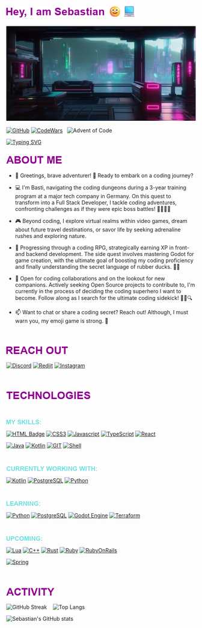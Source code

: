 
![Hi](./src/ReadmeImages/Sebastian.png)
---


![alt Future City](./src/ReadmeImages/futureCity.png)

[![GitHub](https://img.shields.io/badge/GitHub-100000?style=for-the-badge&logo=github&logoColor=white)](https://github.com/CaptainKorsika)
[![CodeWars](https://img.shields.io/badge/Codewars-B1361E?style=for-the-badge&logo=Codewars&logoColor=white)](https://www.codewars.com/users/CaptainKorsika)&nbsp;&nbsp;
![Advent of Code](https://img.shields.io/badge/Advent%20of%20Code-78-%23red?style=flat-square&logo=adventofcode&labelColor=61c4c6&color=b01e7e)&nbsp;&nbsp;


[![Typing SVG](https://readme-typing-svg.demolab.com?font=Fira+Code&pause=1000&color=61c4c6&background=FFFFFF00&vCenter=false&random=false&width=435&lines=SOFTWARE+DEVELOPER;PROBLEM+SOLVER;GAMER)](https://git.io/typing-svg)


![About Me](./src/ReadmeImages/AboutMe.png)
---

- 🌟 Greetings, brave adventurer! 🏰  Ready to embark on a coding journey?

- 💻 I'm Basti, navigating the coding dungeons during a 3-year training program at a major tech company in Germany. On this quest to transform into a Full Stack Developer, I tackle coding adventures, confronting challenges as if they were epic boss battles! 🚀🕵️‍♂️✨

- 🎮 Beyond coding, I explore virtual realms within video games, dream about future travel destinations, or savor life by seeking adrenaline rushes and exploring nature.

- 🌱 Progressing through a coding RPG, strategically earning XP in front- and backend development. The side quest involves mastering Godot for game creation, with the ultimate goal of boosting my coding proficiency and finally understanding the secret language of rubber ducks. 🦆🚀

- 💞️ Open for coding collaborations and on the lookout for new companions. Actively seeking Open Source projects to contribute to, I'm currently in the process of deciding the coding superhero I want to become. Follow along as I search for the ultimate coding sidekick! 🦸‍♂️🔍

- 📫 Want to chat or share a coding secret? Reach out! Although, I must warn you, my emoji game is strong. 🚀  

&nbsp;

![Reach Out](./src/ReadmeImages/ReachOut.png)
---


[![Discord](https://img.shields.io/badge/Discord-7289DA?style=for-the-badge&logo=discord&logoColor=white)](https://discord.gg/c3v8qXvcxN)
[![Rediit](https://img.shields.io/badge/Reddit-FF4500?style=for-the-badge&logo=Reddit&logoColor=white)](https://www.reddit.com/user/Cpt_Korsika)
[![Instagram](https://img.shields.io/badge/Instagram-E4405F?style=for-the-badge&logo=instagram&logoColor=white)](https://www.instagram.com/basti.jw/)
<!--- ![LinkedIn](https://img.shields.io/badge/LinkedIn-0077B5?style=for-the-badge&logo=linkedin&logoColor=white)  --->

&nbsp;

![Technologies](./src/ReadmeImages/Technologies.png)
---

&nbsp;

![My Skills](./src/ReadmeImages/MySkills.png)


[![HTML Badge](https://img.shields.io/badge/HTML5-E34F26?style=for-the-badge&logo=html5&logoColor=white)](https://developer.mozilla.org/en-US/docs/Web/HTML)
[![CSS3](	https://img.shields.io/badge/CSS3-1572B6?style=for-the-badge&logo=css3&logoColor=white)](https://developer.mozilla.org/en-US/docs/Web/CSS)
[![Javascript](https://img.shields.io/badge/JavaScript-F7DF1E?style=for-the-badge&logo=javascript&logoColor=black)](https://developer.mozilla.org/en-US/docs/Web/JavaScript)
[![TypeScript](https://img.shields.io/badge/TypeScript-007ACC?style=for-the-badge&logo=typescript&logoColor=white)](https://www.typescriptlang.org/docs/)
[![React](https://img.shields.io/badge/React-20232A?style=for-the-badge&logo=react&logoColor=61DAFB)](https://react.dev/)

[![Java](https://img.shields.io/badge/Java-ED8B00?style=for-the-badge&logo=openjdk&color=white)](https://docs.oracle.com/javase/tutorial/java/)
[![Kotlin](https://img.shields.io/badge/Kotlin-0095D5?&style=for-the-badge&logo=kotlin&logoColor=white&color=purple)](https://kotlinlang.org/docs/home.html)
[![GIT](https://img.shields.io/badge/GIT-E44C30?style=for-the-badge&logo=git&logoColor=white)](https://git-scm.com/docs)
[![Shell](https://img.shields.io/badge/Shell_Script-121011?style=for-the-badge&logo=gnu-bash&logoColor=white)](https://www.gnu.org/savannah-checkouts/gnu/bash/manual/bash.html)

&nbsp;


![Currently Working With](./src/ReadmeImages/CurrentWork.png)

[![Kotlin](https://img.shields.io/badge/Kotlin-0095D5?&style=for-the-badge&logo=kotlin&logoColor=white&color=purple)](https://kotlinlang.org/docs/home.html)
[![PostgreSQL](https://img.shields.io/badge/PostgreSQL-316192?style=for-the-badge&logo=postgresql&logoColor=white)](https://www.postgresql.org/docs/)
[![Python](https://img.shields.io/badge/Python-14354C?style=for-the-badge&logo=python&logoColor=white&color=mediumseagreen)](https://www.python.org/doc/)

&nbsp;

![Learning](./src/ReadmeImages/Learning.png)

[![Python](https://img.shields.io/badge/Python-14354C?style=for-the-badge&logo=python&logoColor=white&color=mediumseagreen)](https://www.python.org/doc/)
[![PostgreSQL](https://img.shields.io/badge/PostgreSQL-316192?style=for-the-badge&logo=postgresql&logoColor=white)](https://www.postgresql.org/docs/)
[![Godot Engine](https://img.shields.io/badge/GODOT-%23FFFFFF.svg?style=for-the-badge&logo=godot-engine)](https://docs.godotengine.org/en/stable/index.html)
[![Terraform](https://img.shields.io/badge/terraform-%235835CC.svg?style=for-the-badge&logo=terraform&logoColor=white)](https://developer.hashicorp.com/terraform/docs)

&nbsp;

![Upcoming](./src/ReadmeImages/Upcoming.png)

[![Lua](https://img.shields.io/badge/Lua-2C2D72?style=for-the-badge&logo=lua&logoColor=white)](https://www.lua.org/docs.html)
[![C++](https://img.shields.io/badge/C%2B%2B-00599C?style=for-the-badge&logo=c%2B%2B&logoColor=white)](https://devdocs.io/cpp/)
[![Rust](https://img.shields.io/badge/Rust-000000?style=for-the-badge&logo=rust&logoColor=white)](https://doc.rust-lang.org/beta/)
[![Ruby](https://img.shields.io/badge/Ruby-CC342D?style=for-the-badge&logo=ruby&logoColor=white)](https://ruby-doc.org/)
[![RubyOnRails](https://img.shields.io/badge/Ruby_on_Rails-CC0000?style=for-the-badge&logo=ruby-on-rails&logoColor=white)](https://guides.rubyonrails.org/)

[![Spring](https://img.shields.io/badge/Spring-6DB33F?style=for-the-badge&logo=spring&logoColor=white)](https://docs.spring.io/spring-framework/reference/index.html)


&nbsp;

![Activity](./src/ReadmeImages/Activity.png)
---

<!--- Streak, Stats. Most Used Languages, Awards --->

![GitHub Streak](https://streak-stats.demolab.com?user=CaptainKorsika&theme=shadow-purple&border_radius=5&mode=weekly&hide_border=true&currStreakNum=61c4c6&fire=e13cba&sideNums=61c4c6&currStreakLabel=e13cba&sideLabels=e13cba&dates=61c4c6)&nbsp;&nbsp;&nbsp;
![Top Langs](https://github-readme-stats-nu-ten-19.vercel.app/api/top-langs/?username=CaptainKorsika&layout=compact&hide_border=true&bg_color=00000000&text_color=61c4c6&title_color=e13cba&icon_color=000000&exclude_repo=github-readme-streak-stats)

![Sebastian's GitHub stats](https://github-readme-stats-nu-ten-19.vercel.app/api?username=CaptainKorsika&hide_title=true&title_color=570182&bg_color=81018200&icon_color=e13cba&theme=radical&border_color=57018200&text_color=61c4c6&show_icons=true&theme=radical)
